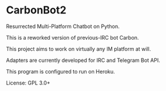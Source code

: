 # CarbonBot2
Resurrected Multi-Platform Chatbot on Python.

This is a reworked version of previous-IRC bot Carbon.

This project aims to work on virtually any IM platform at will.

Adapters are currently developed for IRC and Telegram Bot API.

This program is configured to run on Heroku.

License: GPL 3.0+
